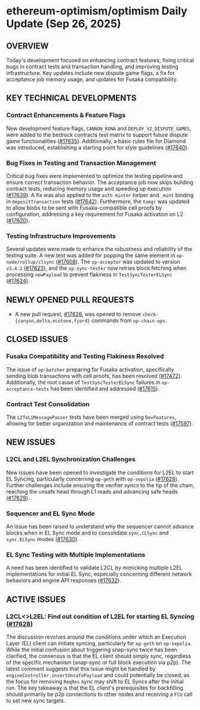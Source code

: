 # ethereum-optimism/optimism Daily Update (Sep 26, 2025)
## OVERVIEW 
Today's development focused on enhancing contract features, fixing critical bugs in contract tests and transaction handling, and improving testing infrastructure. Key updates include new dispute game flags, a fix for acceptance job memory usage, and updates for Fusaka compatibility.

## KEY TECHNICAL DEVELOPMENTS

### Contract Enhancements & Feature Flags
New development feature flags, `CANNON_KONA` and `DEPLOY_V2_DISPUTE_GAMES`, were added to the bedrock contracts test matrix to support future dispute game functionalities ([#17635](https://github.com/ethereum-optimism/optimism/pull/17635)). Additionally, a basic rules file for Diamond was introduced, establishing a starting point for style guidelines ([#17640](https://github.com/ethereum-optimism/optimism/pull/17640)).

### Bug Fixes in Testing and Transaction Management
Critical bug fixes were implemented to optimize the testing pipeline and ensure correct transaction behavior. The acceptance job now skips building contract tests, reducing memory usage and speeding up execution ([#17639](https://github.com/ethereum-optimism/optimism/pull/17639)). A fix was also applied to the `auth minter` helper and `_mint` binding in `depositTransaction` tests ([#17642](https://github.com/ethereum-optimism/optimism/pull/17642)). Furthermore, the `txmgr` was updated to allow blobs to be sent with Fusaka-compatible cell proofs by configuration, addressing a key requirement for Fusaka activation on L2 ([#17620](https://github.com/ethereum-optimism/optimism/pull/17620)).

### Testing Infrastructure Improvements
Several updates were made to enhance the robustness and reliability of the testing suite. A new test was added for popping the same element in `op-node/rollup/clsync` ([#17608](https://github.com/ethereum-optimism/optimism/pull/17608)). The `op-acceptor` was updated to version `v3.4.2` ([#17623](https://github.com/ethereum-optimism/optimism/pull/17623)), and the `op-sync-tester` now retries block fetching when processing `newPayload` to prevent flakiness in `TestSyncTesterELSync` ([#17624](https://github.com/ethereum-optimism/optimism/pull/17624)).

## NEWLY OPENED PULL REQUESTS
- A new pull request, [#17626](https://github.com/ethereum-optimism/optimism/pull/17626), was opened to remove `check-{canyon,delta,ecotone,fjord}` commands from `op-chain-ops`.

## CLOSED ISSUES

### Fusaka Compatibility and Testing Flakiness Resolved
The issue of `op-batcher` preparing for Fusaka activation, specifically sending blob transactions with cell proofs, has been resolved ([#17472](https://github.com/ethereum-optimism/optimism/issues/17472)). Additionally, the root cause of `TestSyncTesterELSync` failures in `op-acceptance-tests` has been identified and addressed ([#17615](https://github.com/ethereum-optimism/optimism/issues/17615)).

### Contract Test Consolidation
The `L2ToL1MessagePasser` tests have been merged using `DevFeatures`, allowing for better organization and maintenance of contract tests ([#17597](https://github.com/ethereum-optimism/optimism/issues/17597)).

## NEW ISSUES

### L2CL and L2EL Synchronization Challenges
New issues have been opened to investigate the conditions for L2EL to start EL Syncing, particularly concerning `op-geth` with `op-sepolia` ([#17628](https://github.com/ethereum-optimism/optimism/issues/17628)). Further challenges include ensuring the verifier syncs to the tip of the chain, reaching the unsafe head through L1 reads and advancing safe heads ([#17629](https://github.com/ethereum-optimism/optimism/issues/17629)).

### Sequencer and EL Sync Mode
An issue has been raised to understand why the sequencer cannot advance blocks when in EL Sync mode and to consolidate `sync.CLSync` and `sync.ELSync` modes ([#17630](https://github.com/ethereum-optimism/optimism/issues/17630)).

### EL Sync Testing with Multiple Implementations
A need has been identified to validate L2CL by mimicking multiple L2EL implementations for initial EL Sync, especially concerning different network behaviors and engine API responses ([#17632](https://github.com/ethereum-optimism/optimism/issues/17632)).

## ACTIVE ISSUES

### L2CL<>L2EL: Find out condition of L2EL for starting EL Syncing ([#17628](https://github.com/ethereum-optimism/optimism/issues/17628))
The discussion revolves around the conditions under which an Execution Layer (EL) client can initiate syncing, particularly for `op-geth` on `op-sepolia`. While the initial confusion about triggering snap-sync twice has been clarified, the consensus is that the EL client should simply sync, regardless of the specific mechanism (snap-sync or full block execution via p2p). The latest comment suggests that this issue might be handled by `engineController.insertUnsafePayload` and could potentially be closed, as the focus for removing `ReqRes` sync may shift to EL Syncs after the initial run. The key takeaway is that the EL client's prerequisites for backfilling should primarily be p2p connections to other nodes and receiving a `FCU` call to set new sync targets.